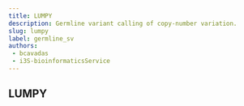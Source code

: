 ```yaml
---
title: LUMPY
description: Germline variant calling of copy-number variation.
slug: lumpy
label: germline_sv
authors:
 - bcavadas
 - i3S-bioinformaticsService
---
```


## LUMPY
